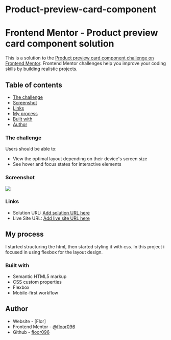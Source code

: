 # Product-preview-card-component

  # Frontend Mentor - Product preview card component solution

This is a solution to the [Product preview card component challenge on Frontend Mentor](https://www.frontendmentor.io/challenges/product-preview-card-component-GO7UmttRfa). Frontend Mentor challenges help you improve your coding skills by building realistic projects. 

## Table of contents

  - [The challenge](#the-challenge)
  - [Screenshot](#screenshot)
  - [Links](#links)
  - [My process](#my-process)
  - [Built with](#built-with)
  - [Author](#author)



### The challenge

Users should be able to:

- View the optimal layout depending on their device's screen size
- See hover and focus states for interactive elements

### Screenshot

![](./images/screenshot-preview.jpeg)


### Links

- Solution URL: [Add solution URL here](https://your-solution-url.com)
- Live Site URL: [Add live site URL here](https://your-live-site-url.com)

## My process

I started structuring the html, then started styling it with css. In this project i focused in using flexbox for the layout design.

### Built with

- Semantic HTML5 markup
- CSS custom properties
- Flexbox
- Mobile-first workflow


## Author

- Website - [Flor]
- Frontend Mentor - [@floor096](https://www.frontendmentor.io/profile/floor096)
- Github - [floor096](https://github.com/floor096)

